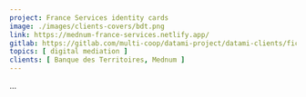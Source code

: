 ```yaml
---
project: France Services identity cards
image: ./images/clients-covers/bdt.png
link: https://mednum-france-services.netlify.app/
gitlab: https://gitlab.com/multi-coop/datami-project/datami-clients/fiche-identite-fs
topics: [ digital mediation ]
clients: [ Banque des Territoires, Mednum ]
---
```


...
